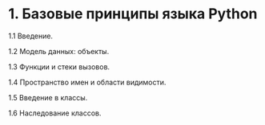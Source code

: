 # 1. Базовые принципы языка Python

1.1 Введение.

1.2 Модель данных: объекты.

1.3 Функции и стеки вызовов.

1.4 Пространство имен и области видимости.

1.5 Введение в классы.

1.6 Наследование классов.